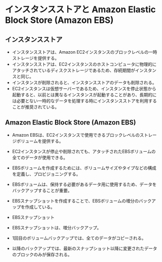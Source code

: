 # インスタンスストアと Amazon Elastic Block Store (Amazon EBS)

## インスタンスストア
 - インスタンスストアは、Amazon EC2インスタンスのブロックレベルの一時ストレージを提供する。
 - インスタンスストアは、EC2インスタンスのホストコンピュータに物理的にアタッチされているディスクストレージであるため、存続期間がインスタンスと同じ。
 - インスタンスが削除されると、インスタンスストアのデータも削除される。
 - EC2インスタンスは仮想サーバーであるため、インスタンスを停止状態から起動すると、以前とは異なるインスタンスが起動することがあり、長期的には必要とない一時的なデータを処理する時にインスタンスストアを利用することが推奨されている。

## Amazon Elastic Block Store (Amazon EBS)
 - Amazon EBSは、EC2インスタンスで使用できるブロックレベルのストレージボリュームを提供する。
 - EC2インスタンスが停止や削除されても、アタッチされたEBSボリュームの全てのデータが使用できる。
 - EBSボリュームを作成するためには、ボリュームサイズやタイプなどの構成を定義し、プロビジョニングする。
 - EBSボリュームは、保持する必要があるデータ用に使用するため、データをバックアップすることが重要。
 - EBSスナップショットを作成することで、EBSボリュームの増分のバックアップを作成している。

- EBSスナップショット
 - EBSスナップショットは、増分バックアップ。
 - 1回目のボリュームバックアップでは、全てのデータがコピーされる。
 - 以降のバックアップでは、最新のスナップショット以降に変更されたデータのブロックのみが保存される。
